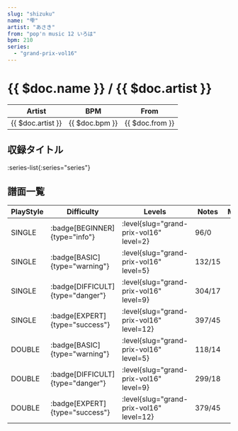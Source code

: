 ```yaml
---
slug: "shizuku"
name: "雫"
artist: "あさき"
from: "pop'n music 12 いろは"
bpm: 210
series:
  - "grand-prix-vol16"
---
```


# {{ $doc.name }} / {{ $doc.artist }}

|Artist|BPM|From|
|------|---|----|
|{{ $doc.artist }}|{{ $doc.bpm }}|{{ $doc.from }}|

## 収録タイトル

:series-list{:series="series"}

## 譜面一覧

|PlayStyle|Difficulty|Levels|Notes|Movie|
|---------|----------|------|-----|-----|
|SINGLE| :badge[BEGINNER]{type="info"}|<div class="field is-grouped is-grouped-multiline"> :level{slug="grand-prix-vol16" level=2}</div>|96/0||
|SINGLE| :badge[BASIC]{type="warning"}|<div class="field is-grouped is-grouped-multiline"> :level{slug="grand-prix-vol16" level=5}</div>|132/15||
|SINGLE| :badge[DIFFICULT]{type="danger"}|<div class="field is-grouped is-grouped-multiline"> :level{slug="grand-prix-vol16" level=9}</div>|304/17||
|SINGLE| :badge[EXPERT]{type="success"}|<div class="field is-grouped is-grouped-multiline"> :level{slug="grand-prix-vol16" level=12}</div>|397/45||
|DOUBLE| :badge[BASIC]{type="warning"}|<div class="field is-grouped is-grouped-multiline"> :level{slug="grand-prix-vol16" level=5}</div>|118/14||
|DOUBLE| :badge[DIFFICULT]{type="danger"}|<div class="field is-grouped is-grouped-multiline"> :level{slug="grand-prix-vol16" level=9}</div>|299/18||
|DOUBLE| :badge[EXPERT]{type="success"}|<div class="field is-grouped is-grouped-multiline"> :level{slug="grand-prix-vol16" level=12}</div>|379/45||
